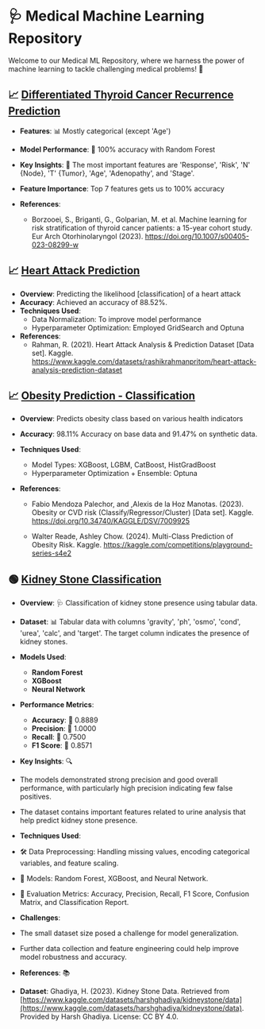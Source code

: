 # 🩺 Medical Machine Learning Repository

Welcome to our Medical ML Repository, where we harness the power of machine learning to tackle challenging medical problems! 🌟

## 📈 [Differentiated Thyroid Cancer Recurrence Prediction](./Differentiated-Thyroid-Cancer-Recurrence.ipynb)

- **Features**: 📊 Mostly categorical (except 'Age')
- **Model Performance**: 🎯 100% accuracy with Random Forest
- **Key Insights**: 🔑 The most important features are 'Response', 'Risk', 'N' {Node}, 'T' {Tumor}, 'Age', 'Adenopathy', and 'Stage'.
- **Feature Importance**: Top 7 features gets us to 100% accuracy

- **References**: 
   - Borzooei, S., Briganti, G., Golparian, M. et al. Machine learning for risk stratification of thyroid cancer patients: a 15-year cohort study. Eur Arch Otorhinolaryngol (2023). https://doi.org/10.1007/s00405-023-08299-w


## 📈 [Heart Attack Prediction](Heart-Attack-Prediction.ipynb)

- **Overview**: Predicting the likelihood [classification] of a heart attack
- **Accuracy**: Achieved an accuracy of 88.52%.
- **Techniques Used**: 
  - Data Normalization: To improve model performance 
  - Hyperparameter Optimization: Employed GridSearch and Optuna 
- **References**: 
   - Rahman, R. (2021). Heart Attack Analysis & Prediction Dataset [Data set]. Kaggle. https://www.kaggle.com/datasets/rashikrahmanpritom/heart-attack-analysis-prediction-dataset



## 📈 [Obesity Prediction - Classification](Obesity-Classification-98-11-orig-91-47-comp.ipynb)

- **Overview**: Predicts obesity class based on various health indicators
- **Accuracy**: 98.11% Accuracy on base data and 91.47% on synthetic data.
- **Techniques Used**: 
  - Model Types: XGBoost, LGBM, CatBoost, HistGradBoost
  - Hyperparameter Optimization + Ensemble: Optuna 

- **References**: 
   - Fabio Mendoza Palechor, and ,Alexis de la Hoz Manotas. (2023). Obesity or CVD risk (Classify/Regressor/Cluster) [Data set]. Kaggle. https://doi.org/10.34740/KAGGLE/DSV/7009925

   - Walter Reade, Ashley Chow. (2024). Multi-Class Prediction of Obesity Risk. Kaggle. https://kaggle.com/competitions/playground-series-s4e2


## 🟢 [Kidney Stone Classification](./kidney-stone-risk-analysis.ipynb)

- **Overview**: 🩺 Classification of kidney stone presence using tabular data.

- **Dataset**: 📊 Tabular data with columns 'gravity', 'ph', 'osmo', 'cond', 'urea', 'calc', and 'target'. The target column indicates the presence of kidney stones.

- **Models Used**:
  - **Random Forest**
  - **XGBoost**
  - **Neural Network**

- **Performance Metrics**:
  - **Accuracy**: 🎯 0.8889
  - **Precision**: 📏 1.0000
  - **Recall**: 🔄 0.7500
  - **F1 Score**: 🧩 0.8571
- **Key Insights**: 🔍
- The models demonstrated strong precision and good overall performance, with particularly high precision indicating few false positives.
- The dataset contains important features related to urine analysis that help predict kidney stone presence.


- **Techniques Used**:
- 🛠️ Data Preprocessing: Handling missing values, encoding categorical variables, and feature scaling.
- 🧠 Models: Random Forest, XGBoost, and Neural Network.
- 🧮 Evaluation Metrics: Accuracy, Precision, Recall, F1 Score, Confusion Matrix, and Classification Report.

- **Challenges**:
- The small dataset size posed a challenge for model generalization.
- Further data collection and feature engineering could help improve model robustness and accuracy.

- **References**: 📚
- **Dataset**: Ghadiya, H. (2023). Kidney Stone Data. Retrieved from [https://www.kaggle.com/datasets/harshghadiya/kidneystone/data](https://www.kaggle.com/datasets/harshghadiya/kidneystone/data). Provided by Harsh Ghadiya. License: CC BY 4.0.


